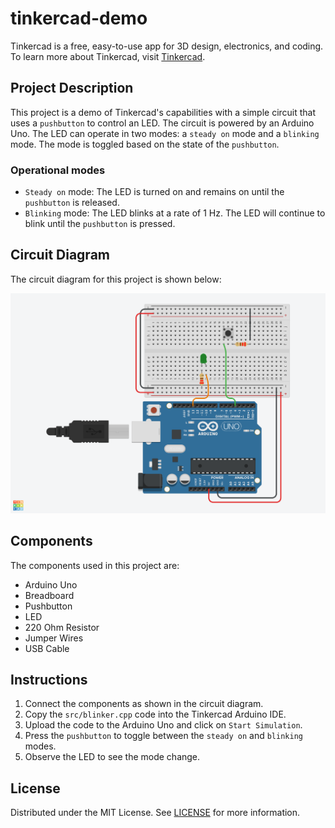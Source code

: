 # tinkercad-demo

Tinkercad is a free, easy-to-use app for 3D design, electronics, and coding. To learn more about Tinkercad, visit [Tinkercad](https://www.tinkercad.com/).

## Project Description

This project is a demo of Tinkercad's capabilities with a simple circuit that uses a `pushbutton` to control an LED. The circuit is powered by an Arduino Uno. The LED can operate in two modes: a `steady on` mode and a `blinking` mode. The mode is toggled based on the state of the `pushbutton`.

### Operational modes

- `Steady on` mode: The LED is turned on and remains on until the `pushbutton` is released.
- `Blinking` mode: The LED blinks at a rate of 1 Hz. The LED will continue to blink until the `pushbutton` is pressed.

## Circuit Diagram

The circuit diagram for this project is shown below:

![Circuit Diagram](./docs/Blinker.png)

## Components

The components used in this project are:

- Arduino Uno
- Breadboard
- Pushbutton
- LED
- 220 Ohm Resistor
- Jumper Wires
- USB Cable

## Instructions

1. Connect the components as shown in the circuit diagram.
2. Copy the `src/blinker.cpp` code into the Tinkercad Arduino IDE.
3. Upload the code to the Arduino Uno and click on `Start Simulation`.
4. Press the `pushbutton` to toggle between the `steady on` and `blinking` modes.
5. Observe the LED to see the mode change.

## License

Distributed under the MIT License. See [LICENSE](./LICENSE) for more information.
